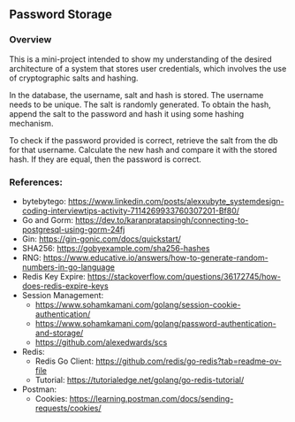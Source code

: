 ## Password Storage

### Overview
This is a mini-project intended to show my understanding of the desired architecture of a system that stores user credentials, which involves the use of cryptographic salts and hashing.

In the database, the username, salt and hash is stored. The username needs to be unique. The salt is randomly generated. To obtain the hash, append the salt to the password and hash it using some hashing mechanism.

To check if the password provided is correct, retrieve the salt from the db for that username. Calculate the new hash and compare it with the stored hash. If they are equal, then the password is correct.

### References:
- bytebytego: https://www.linkedin.com/posts/alexxubyte_systemdesign-coding-interviewtips-activity-7114269933760307201-Bf80/
- Go and Gorm: https://dev.to/karanpratapsingh/connecting-to-postgresql-using-gorm-24fj
- Gin: https://gin-gonic.com/docs/quickstart/
- SHA256: https://gobyexample.com/sha256-hashes
- RNG: https://www.educative.io/answers/how-to-generate-random-numbers-in-go-language
- Redis Key Expire: https://stackoverflow.com/questions/36172745/how-does-redis-expire-keys
- Session Management:
  - https://www.sohamkamani.com/golang/session-cookie-authentication/
  - https://www.sohamkamani.com/golang/password-authentication-and-storage/
  - https://github.com/alexedwards/scs
- Redis:
  - Redis Go Client: https://github.com/redis/go-redis?tab=readme-ov-file
  - Tutorial: https://tutorialedge.net/golang/go-redis-tutorial/
- Postman:
  - Cookies: https://learning.postman.com/docs/sending-requests/cookies/